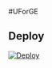 #UForGE

## Deploy
[![Deploy](https://www.herokucdn.com/deploy/button.svg)](https://github.com/UforgeTeam/HEROKU)
